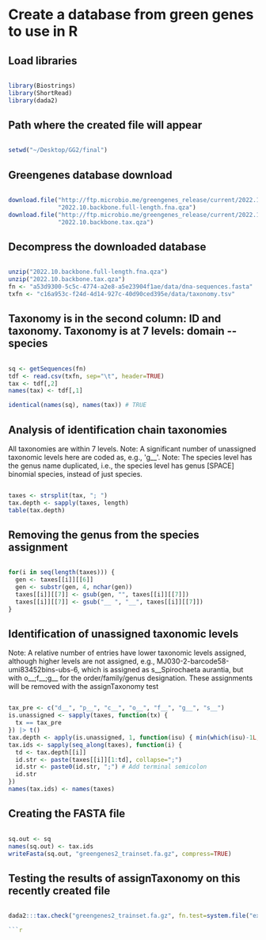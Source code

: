 # Create a database from green genes to use in R 

## Load libraries


```r

library(Biostrings)
library(ShortRead)
library(dada2)


```

## Path where the created file will appear


```r

setwd("~/Desktop/GG2/final")

```

## Greengenes database download

```r

download.file("http://ftp.microbio.me/greengenes_release/current/2022.10.backbone.full-length.fna.qza", 
              "2022.10.backbone.full-length.fna.qza")
download.file("http://ftp.microbio.me/greengenes_release/current/2022.10.backbone.tax.qza",
              "2022.10.backbone.tax.qza")

```

## Decompress the downloaded database

```r

unzip("2022.10.backbone.full-length.fna.qza")
unzip("2022.10.backbone.tax.qza")
fn <- "a53d9300-5c5c-4774-a2e8-a5e23904f1ae/data/dna-sequences.fasta"
txfn <- "c16a953c-f24d-4d14-927c-40d90ced395e/data/taxonomy.tsv"

```

## Taxonomy is in the second column: ID and taxonomy. Taxonomy is at 7 levels: domain -- species

```r

sq <- getSequences(fn)
tdf <- read.csv(txfn, sep="\t", header=TRUE)
tax <- tdf[,2]
names(tax) <- tdf[,1]

identical(names(sq), names(tax)) # TRUE

```

## Analysis of identification chain taxonomies

All taxonomies are within 7 levels.
Note: A significant number of unassigned taxonomic levels here are coded as, e.g., 'g__'.
Note: The species level has the genus name duplicated, i.e., the species level has genus [SPACE] binomial species, instead of just species.

```r

taxes <- strsplit(tax, "; ")
tax.depth <- sapply(taxes, length)
table(tax.depth) 

```

## Removing the genus from the species assignment

```r

for(i in seq(length(taxes))) {
  gen <- taxes[[i]][[6]]
  gen <- substr(gen, 4, nchar(gen))
  taxes[[i]][[7]] <- gsub(gen, "", taxes[[i]][[7]])
  taxes[[i]][[7]] <- gsub("__ ", "__", taxes[[i]][[7]])
}

```

## Identification of unassigned taxonomic levels

Note: A relative number of entries have lower taxonomic levels assigned, although higher levels are not assigned,
e.g., MJ030-2-barcode58-umi83452bins-ubs-6, which is assigned as s__Spirochaeta aurantia, but with o__;f__;g__ for the order/family/genus designation. 
These assignments will be removed with the assignTaxonomy test

```r

tax_pre <- c("d__", "p__", "c__", "o__", "f__", "g__", "s__")
is.unassigned <- sapply(taxes, function(tx) {
  tx == tax_pre
}) |> t()
tax.depth <- apply(is.unassigned, 1, function(isu) { min(which(isu)-1L, 7L) })
tax.ids <- sapply(seq_along(taxes), function(i) {
  td <- tax.depth[[i]]
  id.str <- paste(taxes[[i]][1:td], collapse=";")
  id.str <- paste0(id.str, ";") # Add terminal semicolon
  id.str
})
names(tax.ids) <- names(taxes)

```

## Creating the FASTA file

```r

sq.out <- sq
names(sq.out) <- tax.ids
writeFasta(sq.out, "greengenes2_trainset.fa.gz", compress=TRUE)

```

## Testing the results of assignTaxonomy on this recently created file

```r

dada2:::tax.check("greengenes2_trainset.fa.gz", fn.test=system.file("extdata", "ten_16s.100.fa.gz", package="dada2"))

```r
